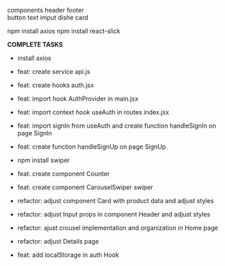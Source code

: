 components
header
footer  
button
text imput
dishe card

npm install axios
npm install react-slick

**COMPLETE TASKS**

- install axios
- feat: create service api.js
- feat: create hooks auth.jsx
- feat: import hook AuthProvider in main.jsx
- feat: import context hook useAuth in routes index.jsx
- feat: import signIn from useAuth and create function handleSignIn on page SignIn
- feat: create function handleSignUp on page SignUp

- npm install swiper
- feat: create component Counter
- feat: create component CarouselSwiper swiper
- refactor: adjust component Card with product data and adjust styles
- refactor: adjust Input props in component Header and adjust styles
- refactor: ajust crousel implementation and organization in Home page
- refactor: adjust Details page
- feat: add localStorage in auth Hook
